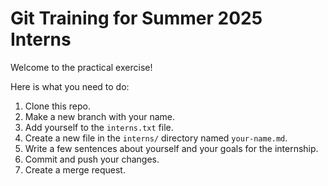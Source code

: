 # Git Training for Summer 2025 Interns

Welcome to the practical exercise!

Here is what you need to do:
1. Clone this repo.
2. Make a new branch with your name.
3. Add yourself to the `interns.txt` file.
4. Create a new file in the `interns/` directory named `your-name.md`.
5. Write a few sentences about yourself and your goals for the internship.
6. Commit and push your changes.
7. Create a merge request.
